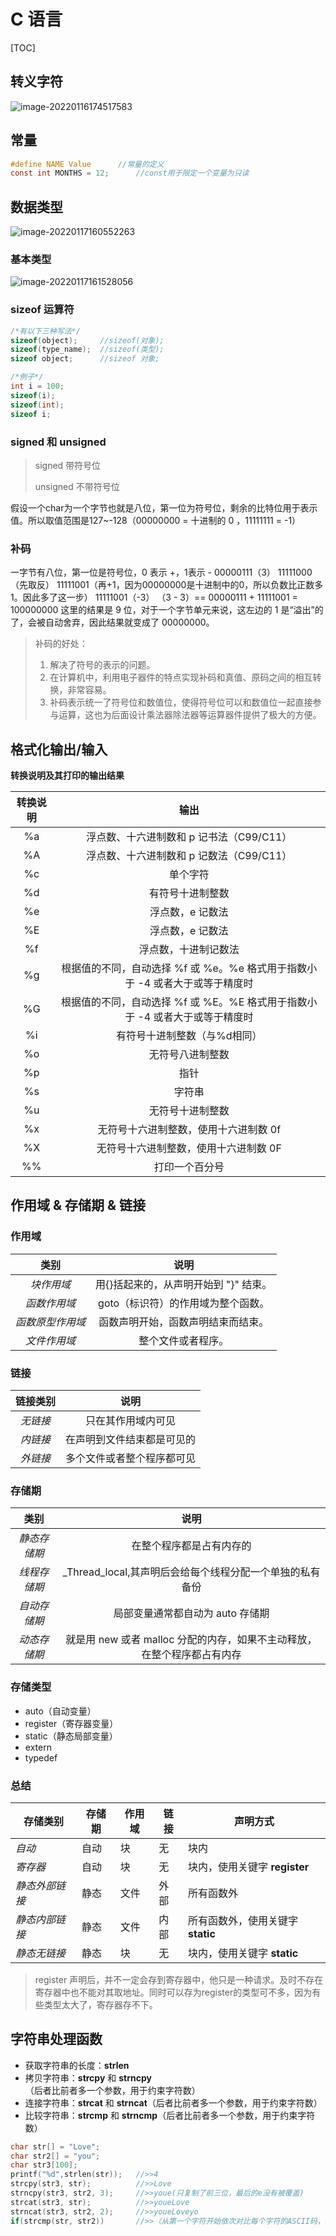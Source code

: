 # C 语言

[TOC]

## 转义字符

![image-20220116174517583](https://gitee.com/Fantasy2001/images/raw/master/Markdown/C%E8%AF%AD%E8%A8%80/%E8%BD%AC%E4%B9%89%E5%AD%97%E7%AC%A6%E8%A1%A8.png)



## 常量

```c
#define NAME Value		//常量的定义
const int MONTHS = 12;		//const用于限定一个变量为只读
```



## 数据类型

![image-20220117160552263](https://gitee.com/Fantasy2001/images/raw/master/Markdown/C%E8%AF%AD%E8%A8%80/%E6%95%B0%E6%8D%AE%E7%B1%BB%E5%9E%8B.png)



### 基本类型

![image-20220117161528056](https://gitee.com/Fantasy2001/images/raw/master/Markdown/C%E8%AF%AD%E8%A8%80/%E5%9F%BA%E6%9C%AC%E7%B1%BB%E5%9E%8B.png)



### sizeof 运算符

```C
/*有以下三种写法*/
sizeof(object);		//sizeof(对象);
sizeof(type_name);	//sizeof(类型);
sizeof object;		//sizeof 对象;

/*例子*/
int i = 100;
sizeof(i);
sizeof(int);
sizeof i;
```



### signed 和 unsigned

> signed 带符号位
>
> unsigned 不带符号位

假设一个char为一个字节也就是八位，第一位为符号位，剩余的比特位用于表示值。所以取值范围是127~-128（00000000 = 十进制的 0 ，11111111 = -1）



### 补码

一字节有八位，第一位是符号位，0 表示 +，1表示 -
00000111（3）
11111000（先取反）
11111001（再+1，因为00000000是十进制中的0，所以负数比正数多1。因此多了这一步）
11111001（-3）
（3 - 3）== 00000111 + 11111001 = 100000000
这里的结果是 9 位，对于一个字节单元来说，这左边的 1 是“溢出”的了，会被自动舍弃，因此结果就变成了 00000000。

> 补码的好处：
>
> 1. 解决了符号的表示的问题。
> 2. 在计算机中，利用电子器件的特点实现补码和真值、原码之间的相互转换，非常容易。
> 3. 补码表示统一了符号位和数值位，使得符号位可以和数值位一起直接参与运算，这也为后面设计乘法器除法器等运算器件提供了极大的方便。



## 格式化输出/输入

**转换说明及其打印的输出结果**

| 转换说明 |                             输出                             |
| :------: | :----------------------------------------------------------: |
|    %a    |           浮点数、十六进制数和 p 记书法（C99/C11）           |
|    %A    |           浮点数、十六进制数和 p 记数法（C99/C11）           |
|    %c    |                           单个字符                           |
|    %d    |                       有符号十进制整数                       |
|    %e    |                       浮点数，e 记数法                       |
|    %E    |                       浮点数，e 记数法                       |
|    %f    |                     浮点数，十进制记数法                     |
|    %g    | 根据值的不同，自动选择 %f 或 %e。%e 格式用于指数小于 -4 或者大于或等于精度时 |
|    %G    | 根据值的不同，自动选择 %f 或 %E。%E 格式用于指数小于 -4 或者大于或等于精度时 |
|    %i    |                 有符号十进制整数（与%d相同）                 |
|    %o    |                       无符号八进制整数                       |
|    %p    |                             指针                             |
|    %s    |                            字符串                            |
|    %u    |                       无符号十进制整数                       |
|    %x    |            无符号十六进制整数，使用十六进制数 0f             |
|    %X    |            无符号十六进制整数，使用十六进制数 0F             |
|    %%    |                        打印一个百分号                        |



## 作用域 & 存储期 & 链接



### 作用域

|       类别       |                 说明                  |
| :--------------: | :-----------------------------------: |
|    *块作用域*    | 用{}括起来的，从声明开始到 "}" 结束。 |
|   *函数作用域*   |  goto（标识符）的作用域为整个函数。   |
| *函数原型作用域* |  函数声明开始，函数声明结束而结束。   |
|   *文件作用域*   |          整个文件或者程序。           |



### 链接

| 链接类别 |            说明            |
| :------: | :------------------------: |
| *无链接* |     只在其作用域内可见     |
| *内链接* | 在声明到文件结束都是可见的 |
| *外链接* | 多个文件或者整个程序都可见 |



### 存储期

|     类别     |                             说明                             |
| :----------: | :----------------------------------------------------------: |
| *静态存储期* |                   在整个程序都是占有内存的                   |
| *线程存储期* |   _Thread_local,其声明后会给每个线程分配一个单独的私有备份   |
| *自动存储期* |               局部变量通常都自动为 auto 存储期               |
| *动态存储期* | 就是用 new 或者 malloc 分配的内存，如果不主动释放，在整个程序都占有内存 |



### 存储类型

- auto（自动变量）
- register（寄存器变量）
- static（静态局部变量）
- extern
- typedef



### 总结

| 存储类别       | 存储期 | 作用域 | 链接 | 声明方式                          |
| -------------- | ------ | ------ | ---- | --------------------------------- |
| *自动*         | 自动   | 块     | 无   | 块内                              |
| *寄存器*       | 自动   | 块     | 无   | 块内，使用关键字 **register**     |
| *静态外部链接* | 静态   | 文件   | 外部 | 所有函数外                        |
| *静态内部链接* | 静态   | 文件   | 内部 | 所有函数外，使用关键字 **static** |
| *静态无链接*   | 静态   | 块     | 无   | 块内，使用关键字 **static**       |

> register 声明后，并不一定会存到寄存器中，他只是一种请求。及时不存在寄存器中也不能对其取地址。同时可以存为register的类型可不多，因为有些类型太大了，寄存器存不下。



## 字符串处理函数

* 获取字符串的长度：**strlen**
* 拷贝字符串：**strcpy** 和 **strncpy**（后者比前者多一个参数，用于约束字符数）
* 连接字符串：**strcat** 和 **strncat**（后者比前者多一个参数，用于约束字符数）
* 比较字符串：**strcmp** 和 **strncmp**（后者比前者多一个参数，用于约束字符数）

```C
char str[] = "Love";
char str2[] = "you";
char str3[100];
printf("%d",strlen(str));	//>>4
strcpy(str3, str);			//>>Love
strncpy(str3, str2, 3);		//>>youe(只复制了前三位，最后的e没有被覆盖)
strcat(str3, str);			//>>youeLove
strncat(str3, str2, 2);		//>>youeLoveyo
if(strcmp(str, str2))		//>>（从第一个字符开始依次对比每个字符的ASCII码，第一个字符串的字符小于第二个字符串的第一个字符，返回一个小于0的值，反之大于0的值。如果相同找下一个字符，完全相等返回0）
```



